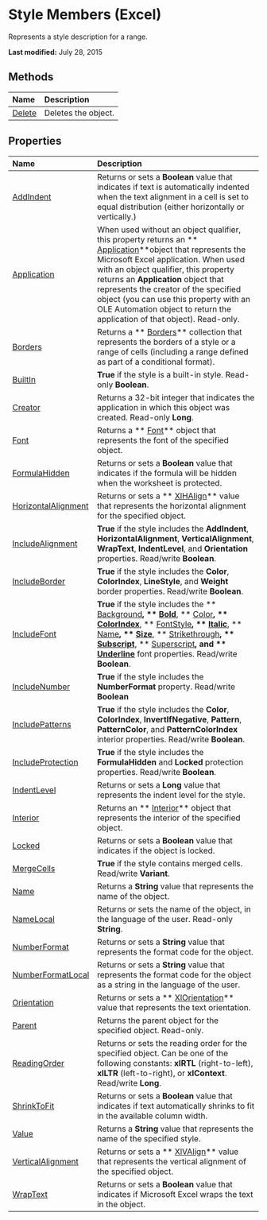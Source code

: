 
# Style Members (Excel)
Represents a style description for a range.

 **Last modified:** July 28, 2015


## Methods



|**Name**|**Description**|
|:-----|:-----|
| [Delete](9248eac2-9d36-4366-11de-4755581d2ad7.md)|Deletes the object.|

## Properties



|**Name**|**Description**|
|:-----|:-----|
| [AddIndent](76b9c820-8c94-3cf6-7267-6d2710f07b74.md)|Returns or sets a  **Boolean** value that indicates if text is automatically indented when the text alignment in a cell is set to equal distribution (either horizontally or vertically.)|
| [Application](a3e9d3c1-5124-10a3-d0ed-87262d1bcc02.md)|When used without an object qualifier, this property returns an  ** [Application](19b73597-5cf9-4f56-8227-b5211f657f6f.md)**object that represents the Microsoft Excel application. When used with an object qualifier, this property returns an  **Application** object that represents the creator of the specified object (you can use this property with an OLE Automation object to return the application of that object). Read-only.|
| [Borders](7da8309e-f01f-b131-b462-f974dde67007.md)|Returns a  ** [Borders](adb6efd6-73b6-e620-e9be-f4a42bc52ae8.md)** collection that represents the borders of a style or a range of cells (including a range defined as part of a conditional format).|
| [BuiltIn](c1c62ce7-0cd8-7fa7-c596-e53ced7d591a.md)| **True** if the style is a built-in style. Read-only **Boolean**.|
| [Creator](d7473e53-fba0-a195-7dba-430e3b6d1df6.md)|Returns a 32-bit integer that indicates the application in which this object was created. Read-only  **Long**.|
| [Font](bce2abc4-73fc-d1cf-ee4c-c46adbb01aae.md)|Returns a  ** [Font](f4788ba4-1c4c-2f03-4d73-194bc9316825.md)** object that represents the font of the specified object.|
| [FormulaHidden](7b36f86b-2f88-3fb4-173e-cca7e747a195.md)|Returns or sets a  **Boolean** value that indicates if the formula will be hidden when the worksheet is protected.|
| [HorizontalAlignment](f7733cd2-2592-24cc-3de8-51e23852369b.md)|Returns or sets a  ** [XlHAlign](f136fc34-9225-bf73-e1d7-a3e184a7bd77.md)** value that represents the horizontal alignment for the specified object.|
| [IncludeAlignment](4b58251d-cf1f-3301-a597-3e2c756144fe.md)| **True** if the style includes the **AddIndent**,  **HorizontalAlignment**,  **VerticalAlignment**,  **WrapText**,  **IndentLevel**, and  **Orientation** properties. Read/write **Boolean**.|
| [IncludeBorder](81b44216-e8fa-88fe-e82c-7fd8844d33ea.md)| **True** if the style includes the **Color**,  **ColorIndex**,  **LineStyle**, and  **Weight** border properties. Read/write **Boolean**.|
| [IncludeFont](280f866f-dcd8-dabd-0673-a26090e7f53a.md)| **True** if the style includes the ** [Background](af7407c4-655a-5db7-abb2-6932675971d2.md)**,  ** [Bold](19773cce-32d3-b07f-4650-5a19a4aa469a.md)**,  ** [Color](a6acd8b8-f04b-6d43-15d4-78ee20b0b14d.md)**,  ** [ColorIndex](e5fa27eb-b905-dd5d-a3b5-69a94492a6c4.md)**,  ** [FontStyle](17e5989e-09a5-dabb-4989-82daf3aa0295.md)**,  ** [Italic](5c1f9cd5-e994-3bed-f8ad-ab2ee2d64e7a.md)**,  ** [Name](d5aee022-b60b-f747-3c6b-7ae7e70cf6f8.md)**,  ** [Size](b78fa323-4fcb-c12a-4166-f1689d9f0a93.md)**,  ** [Strikethrough](fc505f12-66ae-a941-c6cf-90f81bc44dea.md)**,  ** [Subscript](fb98ecb9-9653-4b5e-f3e1-838309069810.md)**,  ** [Superscript](23a5d707-d92a-6591-beaf-8fc62f4d3237.md)**, and  ** [Underline](81a2bdd2-bebd-b3ca-e0c3-6dd55280fcc0.md)** font properties. Read/write **Boolean**.|
| [IncludeNumber](bd46ac34-67bb-cb78-1ad6-321fc4210f84.md)| **True** if the style includes the **NumberFormat** property. Read/write **Boolean**|
| [IncludePatterns](edb7e87f-20d2-2bea-b2e8-83ffab749e3e.md)| **True** if the style includes the **Color**,  **ColorIndex**,  **InvertIfNegative**,  **Pattern**,  **PatternColor**, and  **PatternColorIndex** interior properties. Read/write **Boolean**.|
| [IncludeProtection](666afea1-4a2a-7f44-ecff-d9d44098a527.md)| **True** if the style includes the **FormulaHidden** and **Locked** protection properties. Read/write **Boolean**.|
| [IndentLevel](3d14adcb-9b7b-b0d2-c402-16c26c65b779.md)|Returns or sets a  **Long** value that represents the indent level for the style.|
| [Interior](479d3850-41c4-2381-3b17-9e48ab5e6cac.md)|Returns an  ** [Interior](37c79831-2cac-69fd-10ee-6d5415ed338b.md)** object that represents the interior of the specified object.|
| [Locked](f214ae7e-13d2-c1b3-8b5b-75d88638973a.md)|Returns or sets a  **Boolean** value that indicates if the object is locked.|
| [MergeCells](4202023d-e72f-55db-a8d2-1e828af4ebcf.md)| **True** if the style contains merged cells. Read/write **Variant**.|
| [Name](4ad63465-afe0-fc96-3ec7-62318d8ac1e2.md)|Returns a  **String** value that represents the name of the object.|
| [NameLocal](fcc978b3-c23b-8a5f-9e5b-e815ecb2f92e.md)|Returns or sets the name of the object, in the language of the user. Read-only  **String**.|
| [NumberFormat](e55eb3b0-8177-4da4-dee0-c39027e90473.md)|Returns or sets a  **String** value that represents the format code for the object.|
| [NumberFormatLocal](3635d267-ecee-a5e9-f3e8-b4156f91d5d3.md)|Returns or sets a  **String** value that represents the format code for the object as a string in the language of the user.|
| [Orientation](ce3fc4ec-fe2a-679d-3b8e-1ca2fe1dd39a.md)|Returns or sets a  ** [XlOrientation](a160f0d2-7c3c-4206-dbc2-a6a456e177d3.md)** value that represents the text orientation.|
| [Parent](ba791dce-8acb-bc66-44fa-813ca091cbea.md)|Returns the parent object for the specified object. Read-only.|
| [ReadingOrder](359c53dc-1bee-b7dc-b657-a5db63980277.md)|Returns or sets the reading order for the specified object. Can be one of the following constants:  **xlRTL** (right-to-left), **xlLTR** (left-to-right), or **xlContext**. Read/write  **Long**.|
| [ShrinkToFit](c55d2aae-8289-5617-9eab-1877b8b0a6c7.md)|Returns or sets a  **Boolean** value that indicates if text automatically shrinks to fit in the available column width.|
| [Value](7677efe6-bb2c-4d3a-37b3-aa555ba973ca.md)|Returns a  **String** value that represents the name of the specified style.|
| [VerticalAlignment](6c47e6f1-6e86-a5ac-a57d-4bfec12becf2.md)|Returns or sets a  ** [XlVAlign](89d342c9-6452-a8ca-363c-f0ea1b031070.md)** value that represents the vertical alignment of the specified object.|
| [WrapText](9b6d236e-b46d-c557-0a54-5c9f765fd707.md)|Returns or sets a  **Boolean** value that indicates if Microsoft Excel wraps the text in the object.|
